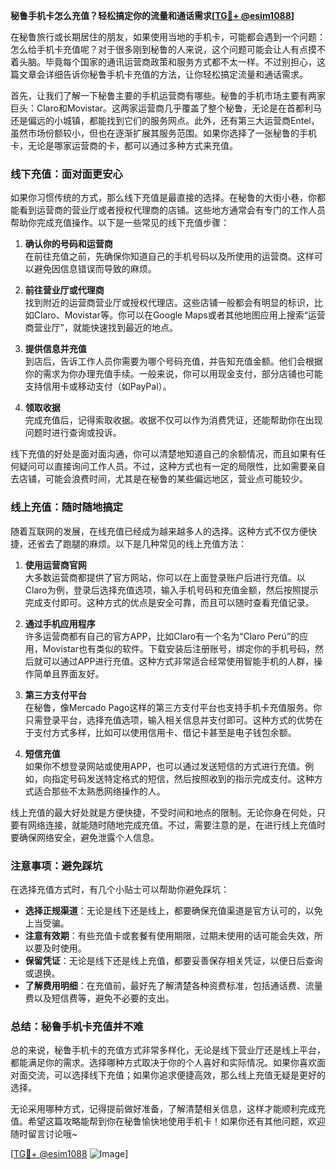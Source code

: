 **秘鲁手机卡怎么充值？轻松搞定你的流量和通话需求[[TG💪+ @esim1088](https://t.me/s/esim1088)]**

在秘鲁旅行或长期居住的朋友，如果使用当地的手机卡，可能都会遇到一个问题：怎么给手机卡充值呢？对于很多刚到秘鲁的人来说，这个问题可能会让人有点摸不着头脑。毕竟每个国家的通讯运营商政策和服务方式都不太一样。不过别担心，这篇文章会详细告诉你秘鲁手机卡充值的方法，让你轻松搞定流量和通话需求。

首先，让我们了解一下秘鲁主要的手机运营商有哪些。秘鲁的手机市场主要有两家巨头：Claro和Movistar。这两家运营商几乎覆盖了整个秘鲁，无论是在首都利马还是偏远的小城镇，都能找到它们的服务网点。此外，还有第三大运营商Entel，虽然市场份额较小，但也在逐渐扩展其服务范围。如果你选择了一张秘鲁的手机卡，无论是哪家运营商的卡，都可以通过多种方式来充值。

### **线下充值：面对面更安心**

如果你习惯传统的方式，那么线下充值是最直接的选择。在秘鲁的大街小巷，你都能看到运营商的营业厅或者授权代理商的店铺。这些地方通常会有专门的工作人员帮助你完成充值操作。以下是一些常见的线下充值步骤：

1. **确认你的号码和运营商**  
   在前往充值之前，先确保你知道自己的手机号码以及所使用的运营商。这样可以避免因信息错误而导致的麻烦。

2. **前往营业厅或代理商**  
   找到附近的运营商营业厅或授权代理店。这些店铺一般都会有明显的标识，比如Claro、Movistar等。你可以在Google Maps或者其他地图应用上搜索“运营商营业厅”，就能快速找到最近的地点。

3. **提供信息并充值**  
   到店后，告诉工作人员你需要为哪个号码充值，并告知充值金额。他们会根据你的需求为你办理充值手续。一般来说，你可以用现金支付，部分店铺也可能支持信用卡或移动支付（如PayPal）。

4. **领取收据**  
   完成充值后，记得索取收据。收据不仅可以作为消费凭证，还能帮助你在出现问题时进行查询或投诉。

线下充值的好处是面对面沟通，你可以清楚地知道自己的余额情况，而且如果有任何疑问可以直接询问工作人员。不过，这种方式也有一定的局限性，比如需要亲自去店铺，可能会浪费时间，尤其是在秘鲁的某些偏远地区，营业点可能较少。

### **线上充值：随时随地搞定**

随着互联网的发展，在线充值已经成为越来越多人的选择。这种方式不仅方便快捷，还省去了跑腿的麻烦。以下是几种常见的线上充值方法：

1. **使用运营商官网**  
   大多数运营商都提供了官方网站，你可以在上面登录账户后进行充值。以Claro为例，登录后选择充值选项，输入手机号码和充值金额，然后按照提示完成支付即可。这种方式的优点是安全可靠，而且可以随时查看充值记录。

2. **通过手机应用程序**  
   许多运营商都有自己的官方APP，比如Claro有一个名为“Claro Perú”的应用，Movistar也有类似的软件。下载安装后注册账号，绑定你的手机号码，然后就可以通过APP进行充值。这种方式非常适合经常使用智能手机的人群，操作简单且界面友好。

3. **第三方支付平台**  
   在秘鲁，像Mercado Pago这样的第三方支付平台也支持手机卡充值服务。你只需登录平台，选择充值选项，输入相关信息并支付即可。这种方式的优势在于支付方式多样，比如可以使用信用卡、借记卡甚至是电子钱包余额。

4. **短信充值**  
   如果你不想登录网站或使用APP，也可以通过发送短信的方式进行充值。例如，向指定号码发送特定格式的短信，然后按照收到的指示完成支付。这种方式适合那些不太熟悉网络操作的人。

线上充值的最大好处就是方便快捷，不受时间和地点的限制。无论你身在何处，只要有网络连接，就能随时随地完成充值。不过，需要注意的是，在进行线上充值时要确保网络安全，避免泄露个人信息。

### **注意事项：避免踩坑**

在选择充值方式时，有几个小贴士可以帮助你避免踩坑：

- **选择正规渠道**：无论是线下还是线上，都要确保充值渠道是官方认可的，以免上当受骗。
- **注意有效期**：有些充值卡或套餐有使用期限，过期未使用的话可能会失效，所以要及时使用。
- **保留凭证**：无论是线下还是线上充值，都要妥善保存相关凭证，以便日后查询或退换。
- **了解费用明细**：在充值前，最好先了解清楚各种资费标准，包括通话费、流量费以及短信费等，避免不必要的支出。

### **总结：秘鲁手机卡充值并不难**

总的来说，秘鲁手机卡的充值方式非常多样化，无论是线下营业厅还是线上平台，都能满足你的需求。选择哪种方式取决于你的个人喜好和实际情况。如果你喜欢面对面交流，可以选择线下充值；如果你追求便捷高效，那么线上充值无疑是更好的选择。

无论采用哪种方式，记得提前做好准备，了解清楚相关信息，这样才能顺利完成充值。希望这篇攻略能帮到你在秘鲁愉快地使用手机卡！如果你还有其他问题，欢迎随时留言讨论哦~

[[TG💪+ @esim1088](https://t.me/s/esim1088) ![Image](https://i.postimg.cc/4NQfJmqS/Snipaste-2025-05-13-00-14-12.png)]